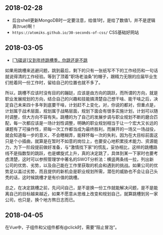 ## 2018-02-28

- 后台shell更新MongoDB时一定要注意，给值1时，是给了数值1，并不是逻辑真(true)啊！
- `https://atomiks.github.io/30-seconds-of-css/` CSS基础好网站

## 2018-03-05

- [[飞碟说]又到年终跳槽季，你跳还是不跳](http://www.feidieshuo.com/media/play/5141)

如果用跳槽来逃避问题，跳到最后，剩下的只有一张纸写不下的工作经历和一句话就说得清的工作经验。等到了顶着“职场老油条”的帽子，跟精力无限的应届毕业生们抢着同一份工作时，留给自己的位置也就不多了。
  
所以，跳槽不应该时没有目的的蹦跶，应该是由方向的跳跃，而所谓的方向，就是职业发展规划的方向，结合自己的兴趣和技能搞清楚自己想干啥、能干啥之后，决定自己未来四十多年到底要干啥，计划赶不上变化，对，你说的都对，但重点是，计划属于战术层面，规划属于战略层面，规划下面会有很多实施计划，计划可以随时调整，但大方向不容有失。跳槽的为了自己的发展步调与职业规划不断的磨合匹配，每一次都应该是一场计划性调整，明确的职业规划相当于让一个宏大又长远的课题有了可操作性，把每一次工作都当成为最终胜利，而展开的一场又一场战役，就会知道每一步的意义，不会瞎糊弄，能释怀每一次的失利，因为在大目标前面这只是个小插曲，就算是在暂时不如意的岗位上，也要安心地积累技术能力、资源能力，为下一阶段提前做好准备，与“激情找下家”的慌乱，妥协相比，这样的跳槽路线不是指数型的跳跃，也是螺旋式上升，真的决定跳了，具体到某一下家时也要考虑清楚，这时可以参照管理学中著名的SWOT分析法：横竖两条线一拉，列出新公司的优势、劣势，以及自己能在工作里获取的机会和遇到的挑战。如果公司的优势足以盖过劣势，而且提供的新机会是职业规划所需，潜在的威胁也不会让自己头秃的话，这时候跳槽才是有价值的跳槽。

总之，在决定跳槽之前，先问问自己，是不是换一份工作就能解决问题，是不是能离自己的目标越来越近，如果不愿意从思维上改变和规划自己，就算跳槽到另一家公司，也只是，换个地方熬日志而已。

## 2018-04-05

在Vue中，子组件和父组件都有@click时，需要“阻止冒泡”。
